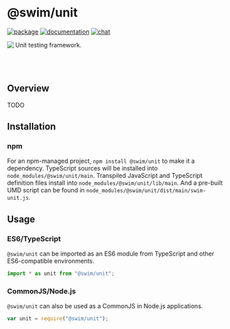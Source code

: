 # @swim/unit

[![package](https://img.shields.io/npm/v/@swim/unit.svg)](https://www.npmjs.com/package/@swim/unit)
[![documentation](https://img.shields.io/badge/doc-TypeDoc-blue.svg)](http://docs.swim.ai/js/latest/modules/_swim_unit.html)
[![chat](https://img.shields.io/badge/chat-Gitter-green.svg)](https://gitter.im/swimos/community)

<a href="https://developer.swim.ai"><img src="https://cdn.swim.ai/images/marlin-blue.svg" align="left"></a>

Unit testing framework.<br><br><br><br>

## Overview

TODO

## Installation

### npm

For an npm-managed project, `npm install @swim/unit` to make it a dependency.
TypeScript sources will be installed into `node_modules/@swim/unit/main`.
Transpiled JavaScript and TypeScript definition files install into
`node_modules/@swim/unit/lib/main`.  And a pre-built UMD script can
be found in `node_modules/@swim/unit/dist/main/swim-unit.js`.

## Usage

### ES6/TypeScript

`@swim/unit` can be imported as an ES6 module from TypeScript and other
ES6-compatible environments.

```typescript
import * as unit from "@swim/unit";
```

### CommonJS/Node.js

`@swim/unit` can also be used as a CommonJS in Node.js applications.

```javascript
var unit = require("@swim/unit");
```
